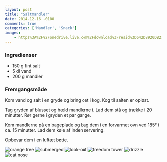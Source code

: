 ```yaml
---
layout: post
title: "Saltmandler"
date: 2014-12-16 -0100
comments: true
categories: ['Mandler', 'Snack']
images:
    - https%3A%2F%2Fonedrive.live.com%2Fdownload%3Fresid%3D642D8920DB2784EE!167220
---
```

### Ingredienser
-   150 g fint salt
-   5 dl vand
-   200 g mandler

### Fremgangsmåde
Kom vand og salt i en gryde og bring det i kog. Kog til salten er opløst.

Tag gryden af blusset og hæld mandlerne i. Lad dem stå og trække i 20 minutter. Rør gerne i gryden et par gange.

Kom mandlerne på en bageplade og bag dem i en forvarmet ovn ved 185&deg; i ca. 15 minutter. Lad dem køle af inden servering.

Opbevar dem i en luftæt bøtte.

<div class="gallery js-flickity" data-flickity-options='{ "wrapAround": true }'>
  <!-- images from unsplash.com -->
  <img src="http://i.imgur.com/bwy74ok.jpg" alt="orange tree">
  <img src="http://i.imgur.com/bAZWoqx.jpg" alt="submerged">
  <img src="http://i.imgur.com/PgmEBSB.jpg" alt="look-out">
  <img src="http://i.imgur.com/aboaFoB.jpg" alt="freedom tower">
  <img src="http://i.imgur.com/LkmcILl.jpg" alt="drizzle">
  <img src="http://i.imgur.com/q9zO6tw.jpg" alt="cat nose">
</div>